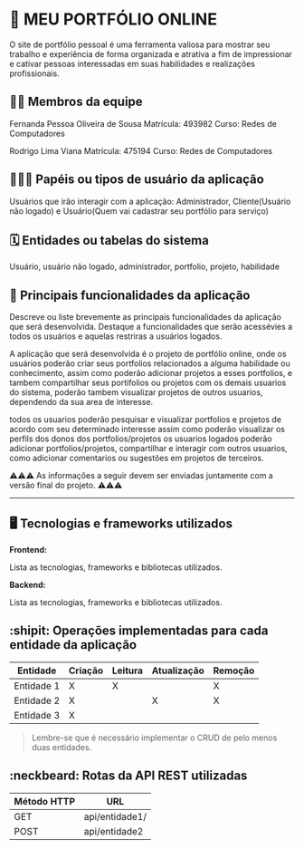 # :checkered_flag: MEU PORTFÓLIO ONLINE

O site de portfólio pessoal é uma ferramenta valiosa para mostrar seu trabalho e experiência de forma organizada e atrativa a fim de impressionar e cativar pessoas interessadas em suas habilidades e realizações profissionais.

## :technologist: Membros da equipe

Fernanda Pessoa Oliveira de Sousa
Matrícula: 493982
Curso: Redes de Computadores

Rodrigo Lima Viana
Matrícula: 475194
Curso: Redes de Computadores 


## :people_holding_hands: Papéis ou tipos de usuário da aplicação

Usuários que irão interagir com a aplicação: Administrador, Cliente(Usuário não logado) e Usuário(Quem vai cadastrar seu portfólio para serviço)

## :spiral_calendar: Entidades ou tabelas do sistema

Usuário, usuário não logado, administrador, portfolio, projeto, habilidade

## :triangular_flag_on_post:	 Principais funcionalidades da aplicação

Descreve ou liste brevemente as principais funcionalidades da aplicação que será desenvolvida. Destaque a funcionalidades que serão acessévies a todos os usuários e aquelas restriras a usuários logados.




A aplicação que será desenvolvida é o projeto de portfólio online, onde os usuários poderão criar seus portfolios relacionados a alguma habilidade ou conhecimento, assim como poderão adicionar projetos a esses portfolios, e tambem compartilhar seus portifolios ou projetos com os demais usuarios do sistema, poderão tambem visualizar projetos de outros usuarios, dependendo da sua area de interesse. 

todos os usuarios poderão pesquisar  e visualizar portfolios e projetos de acordo com seu determinado interesse assim como poderão visualizar os perfils dos donos dos portfolios/projetos
os usuarios logados poderão adicionar portfolios/projetos, compartilhar e interagir com outros usuarios, como adicionar comentarios ou sugestões em projetos de terceiros.




:warning::warning::warning: As informações a seguir devem ser enviadas juntamente com a versão final do projeto. :warning::warning::warning:


----

## :desktop_computer: Tecnologias e frameworks utilizados

**Frontend:**

Lista as tecnologias, frameworks e bibliotecas utilizados.

**Backend:**

Lista as tecnologias, frameworks e bibliotecas utilizados.


## :shipit: Operações implementadas para cada entidade da aplicação


| Entidade| Criação | Leitura | Atualização | Remoção |
| --- | --- | --- | --- | --- |
| Entidade 1 | X |  X  |  | X |
| Entidade 2 | X |    |  X | X |
| Entidade 3 | X |    |  |  |

> Lembre-se que é necessário implementar o CRUD de pelo menos duas entidades.

## :neckbeard: Rotas da API REST utilizadas

| Método HTTP | URL |
| --- | --- |
| GET | api/entidade1/|
| POST | api/entidade2 |

